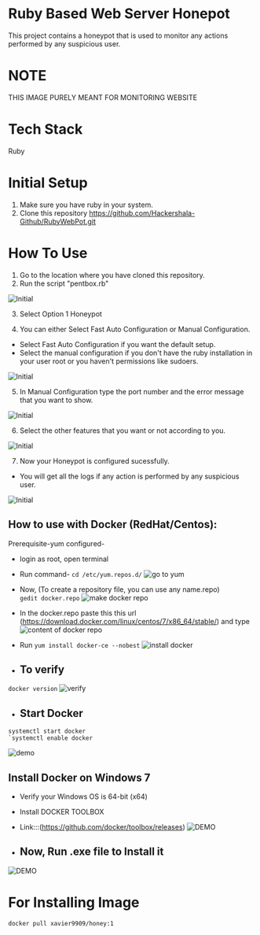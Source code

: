 # Ruby Based Web Server Honepot

This project contains a honeypot that is used to monitor any actions performed by any suspicious user.

# NOTE

THIS IMAGE PURELY MEANT FOR MONITORING WEBSITE
# Tech Stack
Ruby
# Initial Setup
1) Make sure you have ruby in your system.
2) Clone this repository https://github.com/Hackershala-Github/RubyWebPot.git

# How To Use

1) Go to the location where you have cloned this repository.
2) Run the script "pentbox.rb" 

![Initial](https://github.com/P-riyanka-prasad/IIEC-RISE-DOCKER-1.0-HackTools/blob/master/1.jpg)

3) Select Option 1 Honeypot

4) You can either Select Fast Auto Configuration or Manual Configuration.
- Select Fast Auto Configuration if you want the default setup.
- Select the manual configuration if you don't have the ruby installation in your user root or you haven't permissions like sudoers.

![Initial](https://github.com/P-riyanka-prasad/IIEC-RISE-DOCKER-1.0-HackTools/blob/master/2.jpg)

5) In Manual Configuration type the port number and the error message that you want to show.

![Initial](https://github.com/P-riyanka-prasad/IIEC-RISE-DOCKER-1.0-HackTools/blob/master/3.jpg)

6) Select the other features that you want or not according to you. 

![Initial](https://github.com/P-riyanka-prasad/IIEC-RISE-DOCKER-1.0-HackTools/blob/master/4.jpg)

7) Now your Honeypot is configured sucessfully.

- You will get all the logs if any action is performed by any suspicious user.

![Initial](https://github.com/P-riyanka-prasad/IIEC-RISE-DOCKER-1.0-HackTools/blob/master/5.jpg)


## How to use with Docker (RedHat/Centos):
 Prerequisite-yum configured-
* login as root, open terminal
* Run command- `cd /etc/yum.repos.d/`
![go to yum](https://github.com/xavier9909/hacktools/blob/master/go%20to%20yum%20repositories.png)

* Now, (To create a repository file, you can use any name.repo)   
`gedit docker.repo` 
![make docker repo](https://github.com/xavier9909/hacktools/blob/master/create%20docker%20repository.png)
* In the docker.repo paste this this url (https://download.docker.com/linux/centos/7/x86_64/stable/) and type
![content of docker repo](https://github.com/xavier9909/hacktools/blob/master/content%20of%20docker%20repository.png)
* Run
`yum install docker-ce --nobest` 
![install docker](https://github.com/xavier9909/hacktools/blob/master/cmd%20to%20install%20docker.png)
* ## To verify 
`docker version` 
![verify](https://github.com/xavier9909/hacktools/blob/master/verify%20docker%20version.png)
* ## Start Docker
```
systemctl start docker
`systemctl enable docker
```
![demo](https://github.com/xavier9909/hacktools/blob/master/start%20n%20enable%20docker.png)

## Install Docker on Windows 7
 * Verify your Windows OS is 64-bit (x64)
 * Install DOCKER TOOLBOX
 * Link:::(https://github.com/docker/toolbox/releases)
 ![DEMO](https://github.com/xavier9909/hacktools/blob/master/2020-05-03.png)
 
 * ## Now, Run .exe file to Install it
 
 ![DEMO](https://docs.docker.com/toolbox/images/installer_open.png)
 
  # For Installing Image
```
docker pull xavier9909/honey:1
```
